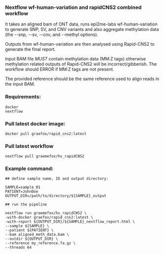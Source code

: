 ### Nextflow wf-human-variation and rapidCNS2 combined workflow

It takes an aligned bam of ONT data, runs epi2me-labs wf-human-variation to generate SNP, SV, and CNV variants and also aggregate methylation data (the --snp, --sv, --cnv, and --methyl options).

Outputs from wf-human-variation are then analysed using Rapid-CNS2 to generate the final report.

Input BAM file *MUST* contain methylation data (MM:Z tags) otherwise methylation related outputs of Rapid-CNS2 will be incorrect/gibberish. The workflow should ERROR if MM:Z tags are not present.

The provided reference should be the same reference used to align reads in the input BAM.

### Requirements:
```
docker
nextflow
```

### Pull latest docker image:
```
docker pull graefox/rapid_cns2:latest
```

### Pull latest workflow
```
nextflow pull graemefox/hv_rapidCNS2
```


### Example command:
```
## define sample name, ID and output directory:

SAMPLE=sample_01
PATIENT=JohnDoe
OUTPUT_DIR=/path/to/directory/${SAMPLE}_output

## run the pipeline

nextflow run graemefox/hv_rapidCNS2 \
-with-docker graefox/rapid_cns2:latest \
-with-report ${OUTPUT_DIR}/${SAMPLE}_nextflow_report.html \
--sample ${SAMPLE} \
--patient ${PATIENT} \
--bam aligned_meth_data.bam \
--outdir ${OUTPUT_DIR} \
--reference my_reference.fa.gz \
--threads 64

```
